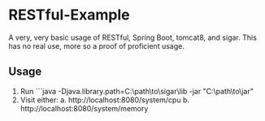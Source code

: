 # RESTful-Example
A very, very basic usage of RESTful, Spring Boot, tomcat8, and sigar. This has no real use, more so a proof of proficient usage.

## Usage
1. Run ```java -Djava.library.path=C:\path\to\sigar\lib -jar "C:\path\to\jar"
2. Visit either:
 a. http://localhost:8080/system/cpu
 b. http://localhost:8080/system/memory

